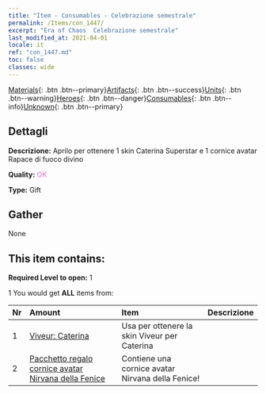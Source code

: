 ```yaml
---
title: "Item - Consumables - Celebrazione semestrale"
permalink: /Items/con_1447/
excerpt: "Era of Chaos  Celebrazione semestrale"
last_modified_at: 2021-04-01
locale: it
ref: "con_1447.md"
toc: false
classes: wide
---
```

 [Materials](/it/Items/){: .btn .btn--primary}[Artifacts](/it/Items/Artifacts/){: .btn .btn--success}[Units](/it/Items/Units/){: .btn .btn--warning}[Heroes](/it/Items/Heroes/){: .btn .btn--danger}[Consumables](/it/Items/Consumables/){: .btn .btn--info}[Unknown](/it/Items/Unknown/){: .btn .btn--primary}

## Dettagli
 **Descrizione:** Aprilo per ottenere 1 skin Caterina Superstar e 1 cornice avatar Rapace di fuoco divino

 **Quality:** <span style="color: #DA70D6">OK</span>

 **Type:** Gift

## Gather

  None

## This item contains:

 **Required Level to open:** 1

 1 You would get **ALL** items  from:

  | Nr | Amount |     Item    | Descrizione |
  |:---|:-------|:------------|:-----------:|
  | 1 | [Viveur: Caterina](/it/Items/con_1031/) | Usa per ottenere la skin Viveur per Caterina | 
  | 2 | [Pacchetto regalo cornice avatar Nirvana della Fenice](/it/Items/con_618/) | Contiene una cornice avatar Nirvana della Fenice! | 
